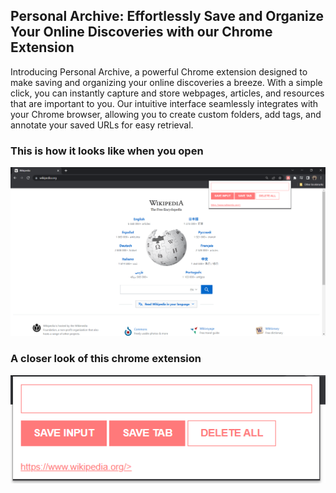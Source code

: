 ## Personal Archive: Effortlessly Save and Organize Your Online Discoveries with our Chrome Extension

Introducing Personal Archive, a powerful Chrome extension designed to make saving and organizing your online discoveries a breeze. With a simple click, you can instantly capture and store webpages, articles, and resources that are important to you. Our intuitive interface seamlessly integrates with your Chrome browser, allowing you to create custom folders, add tags, and annotate your saved URLs for easy retrieval.

### This is how it looks like when you open
![landing page](images/readmeImage1.PNG)
### A closer look of this chrome extension
![closer look](images/readmeImage2.PNG)

